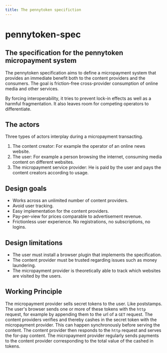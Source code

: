 ```yaml
---
title: The pennytoken specifiction
---
```

# pennytoken-spec

## The specification for the pennytoken micropayment system

The pennytoken specification aims to define a micropayment system that provides an immediate benefit both to the content providers and the consumers. The goal is friction-free cross-provider consumption of online media and other services. 

By forcing interoperability, it tries to prevent lock-in effects as well as a harmful fragmentation. It also leaves room for competing operators to differentiate.


## The actors 

Three types of actors interplay during a micropayment transacting. 

1. The content creator: 
    For example the operator of an online news website. 
2. The user: 
    For example a person browsing the internet, consuming media content on different websites. 
3. The micropayment service provider: 
    He is paid by the user and pays the content creators according to usage. 

## Design goals 
 * Works across an unlimited number of content providers. 
 * Avoid user tracking. 
 * Easy implementation for the content providers.
 * Pay-per-view for prices comparable to advertisement revenue. 
 * Frictionless user experience. No registrations, no subscriptions, no logins. 

## Design limitations 
 * The user must install a browser plugin that implements the specification. 
 * The content provider must be trusted regarding issues such as money laundering. 
 * The micropayment provider is theoretically able to track which websites are visited by the users. 


## Working Principle 
The micropayment provider sells secret tokens to the user. Like poststamps. 
The user's browser sends one or more of these tokens with the `http` request, for example by appending them to the url of a `GET` request. 
The content providers verifies and thereby cashes in the secret token with the micropayment provider. This can happen synchronously before serving the content. The content provider then responds to the `http` request and serves the for-pay content.
The micropayment provider regularly sends payments to the content provider corresponding to the total value of the cashed in tokens. 

